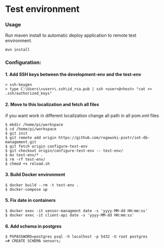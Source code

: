 # Test environment

### Usage
Run maven install to automatic deploy application to remote test environment.
```java
mvn install
```

### Configuration:

#### 1. Add SSH keys between the development-env and the test-env
```shell script
> ssh-keygen
> type C:\Users\<user>\.ssh\id_rsa.pub | ssh <user>@<host> "cat >> .ssh/authorized_keys"
```

#### 2. Move to this localization and fetch all files
if you want work in different localization change all path in all pom.xml files
```shell script
$ mkdir /home/pi/workspace
$ cd /home/pi/workspace
$ git init
$ git remote add origin https://github.com/rogowski-piotr/iot-db-management.git
$ git fetch origin configure-test-env
$ git checkout origin/configure-test-env -- test-env/
$ mv test-env/* .
$ rm -rf test-env/
$ chmod +x reload.sh
```

#### 3. Build Docker environment
```shell script
$ docker build --rm -t test-env .
$ docker-compose up
```

#### 5. Fix date in containers
```shell script
$ docker exec -it sensor-managment date -s 'yyyy-MM-dd HH:mm:ss'
$ docker exec -it client-api date -s 'yyyy-MM-dd HH:mm:ss'
```

#### 6. Add schema in postgres
```shell script
$ PGPASSWORD=postgres psql -h localhost -p 5432 -U root postgres
=# CREATE SCHEMA sensors;
```

